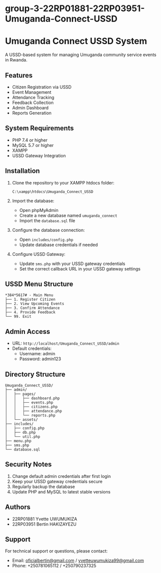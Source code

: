 # group-3-22RP01881-22RP03951-Umuganda-Connect-USSD
# Umuganda Connect USSD System

A USSD-based system for managing Umuganda community service events in Rwanda.

## Features

- Citizen Registration via USSD
- Event Management
- Attendance Tracking
- Feedback Collection
- Admin Dashboard
- Reports Generation

## System Requirements

- PHP 7.4 or higher
- MySQL 5.7 or higher
- XAMPP 
- USSD Gateway Integration

## Installation

1. Clone the repository to your XAMPP htdocs folder:
   ```
   C:\xampp\htdocs\Umuganda_Connect_USSD
   ```

2. Import the database:
   - Open phpMyAdmin
   - Create a new database named `umuganda_connect`
   - Import the `database.sql` file

3. Configure the database connection:
   - Open `includes/config.php`
   - Update database credentials if needed

4. Configure USSD Gateway:
   - Update `sms.php` with your USSD gateway credentials
   - Set the correct callback URL in your USSD gateway settings

## USSD Menu Structure

```
*384*5617# - Main Menu
├── 1. Register Citizen
├── 2. View Upcoming Events
├── 3. Confirm Attendance
├── 4. Provide Feedback
└── 99. Exit
```

## Admin Access

- URL: `http://localhost/Umuganda_Connect_USSD/admin`
- Default credentials:
  - Username: admin
  - Password: admin123

## Directory Structure

```
Umuganda_Connect_USSD/
├── admin/
│   ├── pages/
│   │   ├── dashboard.php
│   │   ├── events.php
│   │   ├── citizens.php
│   │   ├── attendance.php
│   │   └── reports.php
│   └── assets/
├── includes/
│   ├── config.php
│   ├── db.php
│   └── util.php
├── menu.php
├── sms.php
└── database.sql
```

## Security Notes

1. Change default admin credentials after first login
2. Keep your USSD gateway credentials secure
3. Regularly backup the database
4. Update PHP and MySQL to latest stable versions

## Authors

- 22RP01881  Yvette UWUMUKIZA
- 22RP03951  Bertin HAKIZAYEZU

## Support

For technical support or questions, please contact:

- Email: oficialbertin@gmail.com / yvetteuwumukiza99@gmail.com
- Phone: +250781065112 / +250790237325



